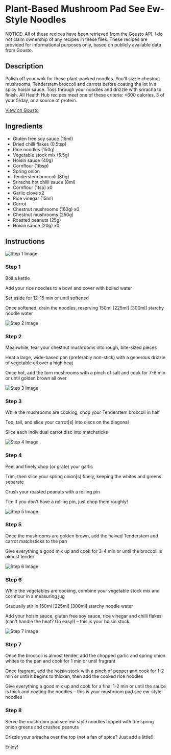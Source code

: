 # Plant-Based Mushroom Pad See Ew-Style Noodles

NOTICE: All of these recipes have been retrieved from the Gousto API. I do not claim ownership of any recipes in these files. These recipes are provided for informational purposes only, based on publicly available data from Gousto.

## Description

Polish off your wok for these plant-packed noodles. You’ll sizzle chestnut mushrooms, Tenderstem broccoli and carrots before coating the lot in a spicy hoisin sauce. Toss through your noodles and drizzle with sriracha to finish. All Health Hub recipes meet one of these criteria: <600 calories, 3 of your 5/day, or a source of protein.

[View on Gousto](https://www.gousto.co.uk/recipes/cookbook/plant-based-mushroom-pad-see-ew-style-noodles)

## Ingredients

- Gluten free soy sauce (15ml)
- Dried chilli flakes (0.5tsp)
- Rice noodles (150g)
- Vegetable stock mix (5.5g)
- Hoisin sauce (40g)
- Cornflour (1tbsp)
- Spring onion
- Tenderstem broccoli (80g)
- Sriracha hot chilli sauce (8ml)
- Cornflour (1tsp) x0
- Garlic clove x2
- Rice vinegar (15ml)
- Carrot
- Chestnut mushrooms (160g) x0
- Chestnut mushrooms (250g)
- Roasted peanuts (25g)
- Hoisin sauce (20g) x0

## Instructions

![Step 1 Image](https://production-media.gousto.co.uk/cms/recipe-step-image/step-1-1678880530461-x200.jpg)

### Step 1

Boil a kettle

Add your rice noodles to a bowl and cover with boiled water

Set aside for 12-15 min or until softened

Once softened, drain the noodles, reserving 150ml<span class="text-purple"> [225ml]<span class="text-danger"> </span>[300ml]</span> starchy noodle water

![Step 2 Image](https://production-media.gousto.co.uk/cms/recipe-step-image/step-2-1678880535802-x200.jpg)

### Step 2

Meanwhile, tear your chestnut mushrooms into rough, bite-sized pieces

Heat a large, wide-based pan (preferably non-stick) with a generous drizzle of vegetable oil over a high heat

Once hot, add the torn mushrooms with a pinch of salt and cook for 7-8 min or until golden brown all over

![Step 3 Image](https://production-media.gousto.co.uk/cms/recipe-step-image/step-3-1678880546673-x200.jpg)

### Step 3

While the mushrooms are cooking, chop your Tenderstem broccoli in half

Top, tail, and slice your carrot[s] into discs on the diagonal

Slice each individual carrot disc into matchsticks

![Step 4 Image](https://production-media.gousto.co.uk/cms/recipe-step-image/step-4-1678880551720-x200.jpg)

### Step 4

Peel and finely chop (or grate) your garlic

Trim, then slice your spring onion[s] finely, keeping the whites and greens separate

Crush your roasted peanuts with a rolling pin

Tip: If you don't have a rolling pin, just chop them roughly!

![Step 5 Image](https://production-media.gousto.co.uk/cms/recipe-step-image/step-5-1678880561307-x200.jpg)

### Step 5

Once the mushrooms are golden brown, add the halved Tenderstem and carrot matchsticks to the pan

Give everything a good mix up and cook for 3-4 min or until the broccoli is almost tender

![Step 6 Image](https://production-media.gousto.co.uk/cms/recipe-step-image/step-6-1678880566827-x200.jpg)

### Step 6

While the vegetables are cooking, combine your vegetable stock mix and cornflour in a measuring jug

Gradually stir in 150ml <span class="text-purple">[225ml]</span> <span class="text-danger">[300ml] </span>starchy noodle water

Add your hoisin sauce, gluten free soy sauce, rice vinegar and chilli flakes (can't handle the heat? Go easy!) – this is your hoisin stock

![Step 7 Image](https://production-media.gousto.co.uk/cms/recipe-step-image/step-7-1678880574118-x200.jpg)

### Step 7

Once the broccoli is almost tender, add the chopped garlic and spring onion whites to the pan and cook for 1 min or until fragrant

Once fragrant, add the hoisin stock with a pinch of pepper and cook for 1-2 min or until it begins to thicken, then add the cooked rice noodles

Give everything a good mix up and cook for a final 1-2 min or until the sauce is thick and coating the noodles – this is your mushroom pad see ew-style noodles

### Step 8

Serve the mushroom pad see ew-style noodles topped with the spring onion greens and crushed peanuts

Drizzle your sriracha over the top (not a fan of spice? Just add a little!)

Enjoy!

